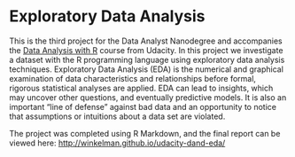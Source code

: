 # Exploratory Data Analysis

This is the third project for the Data Analyst Nanodegree and accompanies the [Data Analysis with R](https://www.udacity.com/courses/ud651) course from Udacity.  In this project we investigate a dataset with the R programming language using exploratory data analysis techniques.  Exploratory Data Analysis (EDA) is the numerical and graphical examination of data characteristics and relationships before formal, rigorous statistical analyses are applied.  EDA can lead to insights, which may uncover other questions, and eventually predictive models.  It is also an important “line of defense” against bad data and an opportunity to notice that assumptions or intuitions about a data set are violated.

The project was completed using R Markdown, and the final report can be viewed here:
http://winkelman.github.io/udacity-dand-eda/
